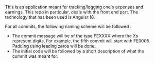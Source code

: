 This is an application meant for tracking/logging one's expenses and earnings. This repo in particular, deals with the front end part. The technology that has been used is Angular 18.

For all commits, the following naming scheme will be followed :  
  
+ The commit message will be of the type FEXXXX where the Xs represent digits. For example, the fifth commit will start with FE0005. Padding using leading zeros will be done.
+ The initial code will be followed by a short description of what the commit was meant for.
